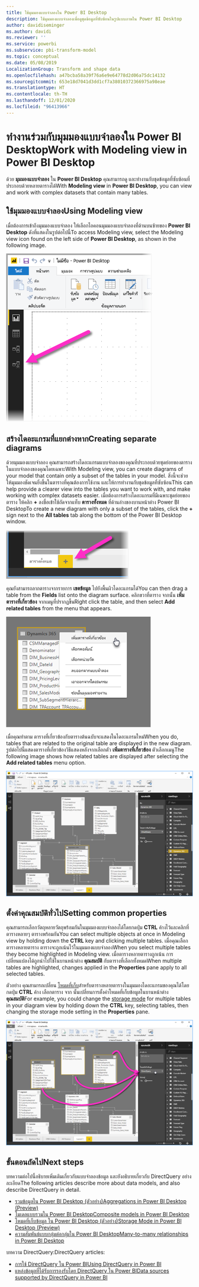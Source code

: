 ```yaml
---
title: ใช้มุมมองแบบจำลองใน Power BI Desktop
description: ใช้มุมมองแบบจำลองเพื่อดูชุดข้อมูลที่ซับซ้อนในรูปแบบภาพใน Power BI Desktop
author: davidiseminger
ms.author: davidi
ms.reviewer: ''
ms.service: powerbi
ms.subservice: pbi-transform-model
ms.topic: conceptual
ms.date: 05/08/2019
LocalizationGroup: Transform and shape data
ms.openlocfilehash: a47bcba58a39f76a6e9e64778d2d06a75dc14132
ms.sourcegitcommit: 653e18d7041d3dd1cf7a38010372366975a98eae
ms.translationtype: HT
ms.contentlocale: th-TH
ms.lasthandoff: 12/01/2020
ms.locfileid: "96413966"
---
```

# <a name="work-with-modeling-view-in-power-bi-desktop"></a><span data-ttu-id="97cf5-103">ทำงานร่วมกับมุมมองแบบจำลองใน Power BI Desktop</span><span class="sxs-lookup"><span data-stu-id="97cf5-103">Work with Modeling view in Power BI Desktop</span></span>

<span data-ttu-id="97cf5-104">ด้วย **มุมมองแบบจำลอง** ใน **Power BI Desktop** คุณสามารถดู และทำงานกับชุดข้อมูลที่ซับซ้อนที่ประกอบด้วยหลายตารางได้</span><span class="sxs-lookup"><span data-stu-id="97cf5-104">With **Modeling view** in **Power BI Desktop**, you can view and work with complex datasets that contain many tables.</span></span>


## <a name="using-modeling-view"></a><span data-ttu-id="97cf5-105">ใช้มุมมองแบบจำลอง</span><span class="sxs-lookup"><span data-stu-id="97cf5-105">Using Modeling view</span></span>

<span data-ttu-id="97cf5-106">เมื่อต้องการเข้าถึงมุมมองแบบจำลอง ให้เลือกไอคอนมุมมองแบบจำลองที่ด้านบนซ้ายของ **Power BI Desktop** ดังที่แสดงในรูปต่อไปนี้</span><span class="sxs-lookup"><span data-stu-id="97cf5-106">To access Modeling view, select the Modeling view icon found on the left side of **Power BI Desktop**, as shown in the following image.</span></span>

![ไอคอนมุมมองแบบจำลองใน Power BI Desktop](media/desktop-modeling-view/modeling-view_02.png)

## <a name="creating-separate-diagrams"></a><span data-ttu-id="97cf5-108">สร้างไดอะแกรมที่แยกต่างหาก</span><span class="sxs-lookup"><span data-stu-id="97cf5-108">Creating separate diagrams</span></span>

<span data-ttu-id="97cf5-109">ด้วยมุมมองแบบจำลอง คุณสามารถสร้างไดอะแกรมแบบจำลองของคุณที่ประกอบด้วยชุดย่อยของตารางในแบบจำลองของคุณโดยเฉพาะ</span><span class="sxs-lookup"><span data-stu-id="97cf5-109">With Modeling view, you can create diagrams of your model that contain only a subset of the tables in your model.</span></span> <span data-ttu-id="97cf5-110">สิ่งนี้จะช่วยให้มุมมองชัดเจนยิ่งขึ้นในตารางที่คุณต้องการใช้งาน และให้การทำงานกับชุดข้อมูลที่ซับซ้อน</span><span class="sxs-lookup"><span data-stu-id="97cf5-110">This can help provide a clearer view into the tables you want to work with, and make working with complex datasets easier.</span></span> <span data-ttu-id="97cf5-111">เมื่อต้องการสร้างไดอะแกรมที่มีเฉพาะชุดย่อยของตาราง ให้คลิก **+** ลงชื่อเข้าใช้ถัดจากแท็บ **ตารางทั้งหมด** ที่ด้านล่างของบานหน้าต่าง Power BI Desktop</span><span class="sxs-lookup"><span data-stu-id="97cf5-111">To create a new diagram with only a subset of the tables, click the **+** sign next to the **All tables** tab along the bottom of the Power BI Desktop window.</span></span>

![สร้างไดอะแกรมใหม่ โดยการคลิกที่สัญลักษณ์ + ในส่วนของแท็บ](media/desktop-modeling-view/modeling-view_03.png)

<span data-ttu-id="97cf5-113">คุณยังสามารถลากตารางจากรายการ **เขตข้อมูล** ไปยังพื้นผิวไดอะแกรมได้</span><span class="sxs-lookup"><span data-stu-id="97cf5-113">You can then drag a table from the **Fields** list onto the diagram surface.</span></span> <span data-ttu-id="97cf5-114">คลิกขวาที่ตาราง จากนั้น **เพิ่มตารางที่เกี่ยวข้อง** จากเมนูที่ปรากฏขึ้น</span><span class="sxs-lookup"><span data-stu-id="97cf5-114">Right click the table, and then select **Add related tables** from the menu that appears.</span></span>

![คลิกขวาที่ตาราง และเลือกเพิ่มตารางที่เกี่ยวข้อง](media/desktop-modeling-view/modeling-view_04.png)

<span data-ttu-id="97cf5-116">เมื่อคุณทำตาม ตารางที่เกี่ยวข้องกับตารางต้นฉบับจะแสดงในไดอะแกรมใหม่</span><span class="sxs-lookup"><span data-stu-id="97cf5-116">When you do, tables that are related to the original table are displayed in the new diagram.</span></span> <span data-ttu-id="97cf5-117">รูปต่อไปนี้แสดงตารางที่เกี่ยวข้องวิธีแสดงหลังจากเลือกตัว **เพิ่มตารางที่เกี่ยวข้อง** ตัวเลือกเมนู</span><span class="sxs-lookup"><span data-stu-id="97cf5-117">The following image shows how related tables are displayed after selecting the **Add related tables** menu option.</span></span>

![แสดงตารางที่เกี่ยวข้อง](media/desktop-modeling-view/modeling-view_05.png)

## <a name="setting-common-properties"></a><span data-ttu-id="97cf5-119">ตั้งค่าคุณสมบัติทั่วไป</span><span class="sxs-lookup"><span data-stu-id="97cf5-119">Setting common properties</span></span>

<span data-ttu-id="97cf5-120">คุณสามารถเลือกวัตถุหลายวัตถุพร้อมกันในมุมมองแบบจำลองได้โดยกดปุ่ม **CTRL** ค้างไว้และคลิกที่ตารางหลายๆ ตารางพร้อมกัน</span><span class="sxs-lookup"><span data-stu-id="97cf5-120">You can select multiple objects at once in Modeling view by holding down the **CTRL** key and clicking multiple tables.</span></span> <span data-ttu-id="97cf5-121">เมื่อคุณเลือกตารางหลายตาราง ตารางจะถูกเน้นไว้ในมุมมองแบบจำลอง</span><span class="sxs-lookup"><span data-stu-id="97cf5-121">When you select multiple tables they become highlighted in Modeling view.</span></span> <span data-ttu-id="97cf5-122">เมื่อตารางหลายตารางถูกเน้น การเปลี่ยนแปลงได้ถูกนำไปใช้ในบานหน้าต่าง **คุณสมบัติ** กับตารางที่เลือกทั้งหมด</span><span class="sxs-lookup"><span data-stu-id="97cf5-122">When multiple tables are highlighted, changes applied in the **Properties** pane apply to all selected tables.</span></span>

<span data-ttu-id="97cf5-123">ตัวอย่าง คุณสามารถเปลี่ยน [โหมดที่เก็บ](desktop-storage-mode.md)สำหรับตารางหลายตารางในมุมมองไดอะแกรมของคุณได้โดยกดปุ่ม **CTRL** ค้าง เลือกตาราง จาก นั้นเปลี่ยนการตั้งค่าโหมดที่เก็บข้อมูลในบานหน้าต่าง **คุณสมบัติ**</span><span class="sxs-lookup"><span data-stu-id="97cf5-123">For example, you could change the [storage mode](desktop-storage-mode.md) for multiple tables in your diagram view by holding down the **CTRL** key, selecting tables, then changing the storage mode setting in the **Properties** pane.</span></span>

![เลือกตารางหลายตาราง โดยกด CTRL แล้วตั้งค่าคุณสมบัติทั่วไปในตารางที่เลือกทั้งหมด](media/desktop-modeling-view/modeling-view_06.png)


## <a name="next-steps"></a><span data-ttu-id="97cf5-125">ขั้นตอนถัดไป</span><span class="sxs-lookup"><span data-stu-id="97cf5-125">Next steps</span></span>

<span data-ttu-id="97cf5-126">บทความต่อไปนี้อธิบายเพิ่มเติมเกี่ยวกับแบบจำลองข้อมูล และยังอธิบายเกี่ยวกับ DirectQuery อย่างละเอียด</span><span class="sxs-lookup"><span data-stu-id="97cf5-126">The following articles describe more about data models, and also describe DirectQuery in detail.</span></span>

* [<span data-ttu-id="97cf5-127">รวมข้อมูลใน Power BI Desktop (ตัวอย่าง)</span><span class="sxs-lookup"><span data-stu-id="97cf5-127">Aggregations in Power BI Desktop (Preview)</span></span>](desktop-aggregations.md)
* [<span data-ttu-id="97cf5-128">โมเดลแบบรวมใน Power BI Desktop</span><span class="sxs-lookup"><span data-stu-id="97cf5-128">Composite models in Power BI Desktop</span></span>](desktop-composite-models.md)
* [<span data-ttu-id="97cf5-129">โหมดที่เก็บข้อมูล ใน Power BI Desktop (ตัวอย่าง)</span><span class="sxs-lookup"><span data-stu-id="97cf5-129">Storage Mode in Power BI Desktop (Preview)</span></span>](desktop-storage-mode.md)
* [<span data-ttu-id="97cf5-130">ความสัมพันธ์แบบกลุ่มต่อกลุ่มใน Power BI Desktop</span><span class="sxs-lookup"><span data-stu-id="97cf5-130">Many-to-many relationships in Power BI Desktop</span></span>](desktop-many-to-many-relationships.md)


<span data-ttu-id="97cf5-131">บทความ DirectQuery:</span><span class="sxs-lookup"><span data-stu-id="97cf5-131">DirectQuery articles:</span></span>

* [<span data-ttu-id="97cf5-132">การใช้ DirectQuery ใน Power BI</span><span class="sxs-lookup"><span data-stu-id="97cf5-132">Using DirectQuery in Power BI</span></span>](../connect-data/desktop-directquery-about.md)
* [<span data-ttu-id="97cf5-133">แหล่งข้อมูลที่ได้รับการรองรับโดย DirectQuery ใน Power BI</span><span class="sxs-lookup"><span data-stu-id="97cf5-133">Data sources supported by DirectQuery in Power BI</span></span>](../connect-data/power-bi-data-sources.md)

